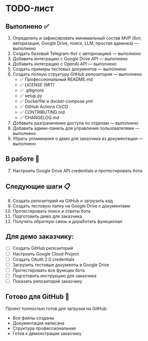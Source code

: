 # TODO-лист

## Выполнено ✅
1. Определить и зафиксировать минимальный состав MVP (бот, авторизация, Google Drive, поиск, LLM, простая админка) — выполнено
2. Создать базовый Telegram-бот с авторизацией — выполнено
3. Добавить интеграцию с Google Drive API — выполнено
4. Добавить интеграцию с OpenAI API — выполнено
5. Создать примеры тестовых документов — выполнено
6. Создать полную структуру GitHub репозитория — выполнено
   - ✅ Профессиональный README.md
   - ✅ LICENSE (MIT)
   - ✅ .gitignore
   - ✅ setup.py
   - ✅ Dockerfile и docker-compose.yml
   - ✅ GitHub Actions CI/CD
   - ✅ CONTRIBUTING.md
   - ✅ CHANGELOG.md
7. Добавить разграничение доступа по отделам — выполнено
8. Добавить админ-панель для управления пользователями — выполнено
9. Убрать упоминания о демо для заказчика из документации — выполнено

## В работе 🔄
7. Настроить Google Drive API credentials и протестировать бота

## Следующие шаги 📋
8. Создать репозиторий на GitHub и загрузить код
9. Создать тестовую папку на Google Drive с документами
10. Протестировать поиск и ответы бота
11. Подготовить демо для заказчика
12. Получить обратную связь и доработать функционал

## Для демо заказчику:
- [ ] Создать GitHub репозиторий
- [ ] Настроить Google Cloud Project
- [ ] Создать OAuth 2.0 credentials
- [ ] Загрузить тестовые документы в Google Drive
- [ ] Протестировать все функции бота
- [ ] Подготовить инструкцию для заказчика
- [ ] Показать репозиторий заказчику

## Готово для GitHub 🚀
Проект полностью готов для загрузки на GitHub:
- Все файлы созданы
- Документация написана
- Структура профессиональная
- Готов к демонстрации заказчику 